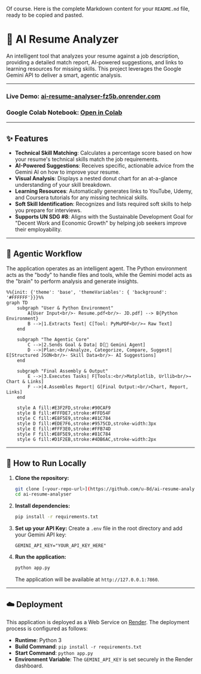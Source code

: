 Of course. Here is the complete Markdown content for your `README.md` file, ready to be copied and pasted.


# 📄 AI Resume Analyzer

An intelligent tool that analyzes your resume against a job description, providing a detailed match report, AI-powered suggestions, and links to learning resources for missing skills. This project leverages the Google Gemini API to deliver a smart, agentic analysis.

---

### **Live Demo**: [**ai-resume-analyser-fz5b.onrender.com**](https://ai-resume-analyser-fz5b.onrender.com/)

### **Google Colab Notebook**: [**Open in Colab**](https://colab.research.google.com/drive/18mYupGH0i-xdN0Uwyt8VvUUWvqsqodM6?usp=sharing)

---

## ✨ Features

-   **Technical Skill Matching**: Calculates a percentage score based on how your resume's technical skills match the job requirements.
-   **AI-Powered Suggestions**: Receives specific, actionable advice from the Gemini AI on how to improve your resume.
-   **Visual Analysis**: Displays a nested donut chart for an at-a-glance understanding of your skill breakdown.
-   **Learning Resources**: Automatically generates links to YouTube, Udemy, and Coursera tutorials for any missing technical skills.
-   **Soft Skill Identification**: Recognizes and lists required soft skills to help you prepare for interviews.
-   **Supports UN SDG #8**: Aligns with the Sustainable Development Goal for "Decent Work and Economic Growth" by helping job seekers improve their employability.

---

## 🤖 Agentic Workflow

The application operates as an intelligent agent. The Python environment acts as the "body" to handle files and tools, while the Gemini model acts as the "brain" to perform analysis and generate insights.

```mermaid
%%{init: {'theme': 'base', 'themeVariables': { 'background': '#FFFFFF'}}}%%
graph TD
    subgraph "User & Python Environment"
        A[User Input<br/>- Resume.pdf<br/>- JD.pdf] --> B{Python Environment}
        B -->|1.Extracts Text| C[Tool: PyMuPDF<br/>→ Raw Text]
    end

    subgraph "The Agentic Core"
        C -->|2.Sends Goal & Data| D[🧠 Gemini Agent]
        D -->|Plan:<br/>Analyze, Categorize, Compare, Suggest| E[Structured JSON<br/>- Skill Data<br/>- AI Suggestions]
    end

    subgraph "Final Assembly & Output"
        E -->|3.Executes Tasks| F[Tools:<br/>Matplotlib, Urllib<br/>→ Chart & Links]
        F -->|4.Assembles Report| G[Final Output:<br/>Chart, Report, Links]
    end

    style A fill:#E3F2FD,stroke:#90CAF9
    style B fill:#FFFDE7,stroke:#FFD54F
    style C fill:#E8F5E9,stroke:#81C784
    style D fill:#EDE7F6,stroke:#9575CD,stroke-width:3px
    style E fill:#FFF3E0,stroke:#FFB74D
    style F fill:#E8F5E9,stroke:#81C784
    style G fill:#D1F2EB,stroke:#4DB6AC,stroke-width:2px
````

-----

## 🚀 How to Run Locally

1.  **Clone the repository:**

    ```bash
    git clone [<your-repo-url>](https://github.com/u-8d/ai-resume-analyser)
    cd ai-resume-analyser
    ```

2.  **Install dependencies:**

    ```bash
    pip install -r requirements.txt
    ```

3.  **Set up your API Key:**
    Create a `.env` file in the root directory and add your Gemini API key:

    ```
    GEMINI_API_KEY="YOUR_API_KEY_HERE"
    ```

4.  **Run the application:**

    ```bash
    python app.py
    ```

    The application will be available at `http://127.0.0.1:7860`.

-----

## ☁️ Deployment

This application is deployed as a Web Service on [Render](https://render.com/). The deployment process is configured as follows:

  - **Runtime**: Python 3
  - **Build Command**: `pip install -r requirements.txt`
  - **Start Command**: `python app.py`
  - **Environment Variable**: The `GEMINI_API_KEY` is set securely in the Render dashboard.

<!-- end list -->

```
```



